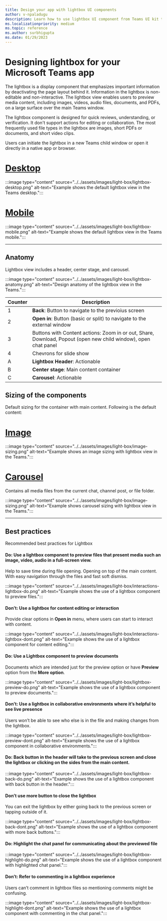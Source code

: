 ```yaml
---
title: Design your app with lightbox UI components
author: v-npaladugu
description: Learn how to use lightbox UI component from Teams UI kit to build Microsoft Teams apps.
ms.localizationpriority: medium
ms.topic: reference
ms.author: surbhigupta
ms.date: 01/29/2023
---
```


# Designing lightbox for your Microsoft Teams app

The lightbox is a display component that emphasizes important information by deactivating the page layout behind it. Information in the lightbox is non-editable and non-interactive. The lightbox view enables users to preview media content, including images, videos, audio files, documents, and PDFs, on a large surface over the main Teams window. 

The lightbox component is designed for quick reviews, understanding, or verification. 
It don't support actions for editing or collaboration. 
The most frequently used file types in the lightbox are images, short PDFs or documents, and short video clips. 

Users can initiate the lightbox in a new Teams child window or open it directly in a native app or browser. 

# [Desktop](#tab/desktop)

:::image type="content" source="../../assets/images/light-box/lightbox-desktop.png" alt-text="Example shows the default lightbox view in the Teams desktop.":::

# [Mobile](#tab/mobile)

:::image type="content" source="../../assets/images/light-box/lightbox-mobile.png" alt-text="Example shows the default lightbox view in the Teams mobile.":::

---

## Anatomy

Lightbox view includes a header, center stage, and carousel.

:::image type="content" source="../../assets/images/light-box/lightbox-anatomy.png" alt-text="Design anatomy of the lightbox view in the Teams.":::

|Counter|Description|
|----------|-----------|
|1|**Back**: Button to navigate to the previoius screen|
|2|**Open in**: Button (basic or split) to navigate to the external window|
|3|Buttons with Content actions: Zoom in or out, Share, Download, Popout (open new child window), open chat panel|
|4|Chevrons for slide show|
|A|**Lightbox Header**: Actionable|
|B|**Center stage**: Main content container|
|C|**Carousel**: Actionable|

## Sizing of the components

Default sizing for the container with main content. Following is the default content:

# [Image](#tab/image)

:::image type="content" source="../../assets/images/light-box/image-sizing.png" alt-text="Example shows an image sizing with lightbox view in the Teams.":::

# [Carousel](#tab/carousel)

Contains all media files from the current chat, channel post, or file folder. 

:::image type="content" source="../../assets/images/light-box/image-sizing.png" alt-text="Example shows carousel sizing with lightbox view in the Teams.":::

---

## Best practices

Recommended best practices for Lightbox

#### Do: Use a lightbox component to preview files that present media such an image, video, audio in a full-screen view.

Help to save time during file opening. Opening on top of the main content. With easy navigation through the files and fast soft dismiss.

:::image type="content" source="../../assets/images/light-box/interactions-lightbox-do.png" alt-text="Example shows the use of a lightbox component to preview files.":::

#### Don’t: Use a lightbox for content editing or interaction

Provide clear options in **Open in** menu, where users can start to interact with content. 

:::image type="content" source="../../assets/images/light-box/interactions-lightbox-dont.png" alt-text="Example shows the use of a lightbox component for content editing.":::

#### Do: Use a Lightbox component to preview documents

Documents which are intended just for the preview option or have **Preview** option from the **More option**.

:::image type="content" source="../../assets/images/light-box/lightbox-preview-do.png" alt-text="Example shows the use of a lightbox component to preview documents.":::

#### Don’t: Use a lightbox in collaborative environments where it’s helpful to see live presence

Users won’t be able to see who else is in the file and making changes from the lightbox.

:::image type="content" source="../../assets/images/light-box/lightbox-preview-dont.png" alt-text="Example shows the use of a lightbox component in collaborative environments.":::

#### Do: Back button in the header will take to the previous screen and close the lightbox or clicking on the sides from the main content. 

:::image type="content" source="../../assets/images/light-box/lightbox-back-do.png" alt-text="Example shows the use of a lightbox component with back button in the header.":::

#### Don’t use more button to close the lightbox 

You can exit the lightbox by either going back to the previous screen or tapping outside of it.

:::image type="content" source="../../assets/images/light-box/lightbox-back-dont.png" alt-text="Example shows the use of a lightbox component with more back buttons.":::

#### Do: Highlight the chat panel for communicating about the previewed file

:::image type="content" source="../../assets/images/light-box/lightbox-highlight-do.png" alt-text="Example shows the use of a lightbox component with highlighted chat panel.":::

#### Don’t: Refer to commenting in a lightbox experience

Users can’t comment in lightbox files so mentioning comments might be confusing. 

:::image type="content" source="../../assets/images/light-box/lightbox-highlight-dont.png" alt-text="Example shows the use of a lightbox component with commenting in the chat panel.":::